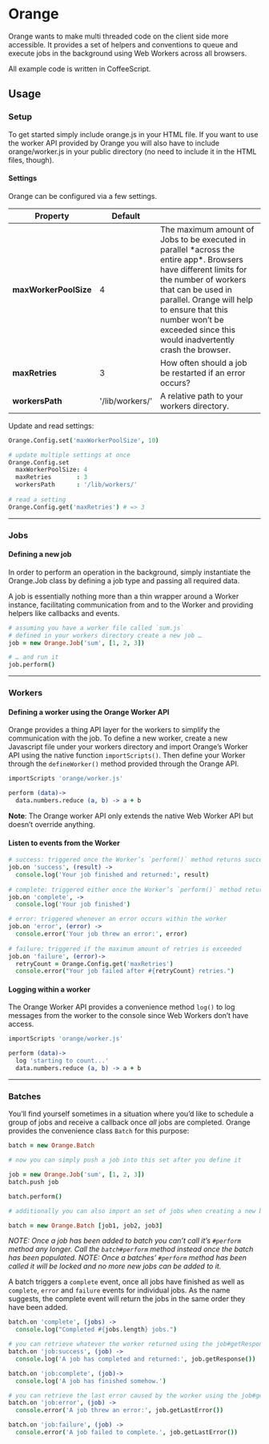 # Orange

Orange wants to make multi threaded code on the client side more accessible. It provides a set of helpers and conventions to queue and execute jobs in the background using Web Workers across all browsers.

All example code is written in CoffeeScript.

## Usage

### Setup

To get started simply include orange.js in your HTML file. If you want to use the worker API provided by Orange you will also have to include orange/worker.js in your public directory (no need to include it in the HTML files, though).

#### Settings

Orange can be configured via a few settings.

<table>
<thead>
<th>Property</th>
<th>Default</th>
<th></th>
</thead>
<tbody>
<tr>
<td><strong>maxWorkerPoolSize</strong></td>
<td>4</td>
<td>
The maximum amount of Jobs to be executed in parallel *across the entire app*. Browsers have different limits for the number of workers that can be used in parallel. Orange will help to ensure that this number won’t be exceeded since this would inadvertently crash the browser. 
</td>
</tr>
<tr>
<td><strong>maxRetries</strong></td>
<td>3</td>
<td>
How often should a job be restarted if an error occurs?
</td>
</tr>
<tr>
<td><strong>workersPath</strong></td>
<td>'/lib/workers/'</td>
<td>
A relative path to your workers directory.
</td>
</tr>
</tbody>
</table>

Update and read settings:

```coffeescript
Orange.Config.set('maxWorkerPoolSize', 10)

# update multiple settings at once
Orange.Config.set
  maxWorkerPoolSize: 4
  maxRetries       : 3
  workersPath      : '/lib/workers/'
  
# read a setting
Orange.Config.get('maxRetries') # => 3
```

***

### Jobs

#### Defining a new job

In order to perform an operation in the background, simply instantiate the Orange.Job class by defining a job type and passing all required data. 

A job is essentially nothing more than a thin wrapper around a Worker instance, facilitating communication from and to the Worker and providing helpers like callbacks and events.

```coffee
# assuming you have a worker file called `sum.js`
# defined in your workers directory create a new job …
job = new Orange.Job('sum', [1, 2, 3])

# … and run it
job.perform()
```

***

### Workers

#### Defining a worker using the Orange Worker API

Orange provides a thing API layer for the workers to simplify the communication with the job. To define a new worker, create a new Javascript file under your workers directory and import Orange’s Worker API using the native function `importScripts()`. Then define your Worker through the `defineWorker()` method provided through the Orange API.

```coffee
importScripts 'orange/worker.js'

perform (data)->
  data.numbers.reduce (a, b) -> a + b
```

**Note**: The Orange worker API only extends the native Web Worker API but doesn’t override anything.

#### Listen to events from the Worker

```coffee
# success: triggered once the Worker’s `perform()` method returns successfully
job.on 'success', (result) ->
  console.log('Your job finished and returned:', result)
  
# complete: triggered either once the Worker’s `perform()` method returns successfully or the max. number of retries has been exceeded
job.on 'complete', ->
  console.log('Your job finished')

# error: triggered whenever an error occurs within the worker
job.on 'error', (error) -> 
  console.error('Your job threw an error:', error)
  
# failure: triggered if the maximum amount of retries is exceeded
job.on 'failure', (error)-> 
  retryCount = Orange.Config.get('maxRetries')
  console.error("Your job failed after #{retryCount} retries.")
```  

#### Logging within a worker

The Orange Worker API provides a convenience method `log()` to log messages from the worker to the console since Web Workers don’t have access.

```coffeescript
importScripts 'orange/worker.js'

perform (data)->
  log 'starting to count...'
  data.numbers.reduce (a, b) -> a + b
```

***

### Batches

You’ll find yourself sometimes in a situation where you’d like to schedule a group of jobs and receive a callback once *all* jobs are completed.
Orange provides the convenience class `Batch` for this purpose:

```coffee
batch = new Orange.Batch

# now you can simply push a job into this set after you define it

job = new Orange.Job('sum', [1, 2, 3])
batch.push job

batch.perform()

# additionally you can also import an set of jobs when creating a new batch

batch = new Orange.Batch [job1, job2, job3]
```

*NOTE: Once a job has been added to batch you can’t call it’s `#perform` method any longer. Call the `batch#perform` method instead once the batch has been populated.*
*NOTE: Once a batches’ `#perform` method has been called it will be locked and no more new jobs can be added to it.*

A batch triggers a `complete` event, once all jobs have finished as well as `complete`, `error` and `failure` events for individual jobs. As the name suggests, the complete event will return the jobs in the same order they have been added.

```coffeescript
batch.on 'complete', (jobs) ->
  console.log("Completed #{jobs.length} jobs.")

# you can retrieve whatever the worker returned using the job#getResponse method
batch.on 'job:success', (job) ->
  console.log('A job has completed and returned:', job.getResponse())

batch.on 'job:complete', (job)->
  console.log('A job has finished somehow.')

# you can retrieve the last error caused by the worker using the job#getLastError method
batch.on 'job:error', (job) ->
  console.error('A job threw an error:', job.getLastError())

batch.on 'job:failure', (job) ->
  console.error('A job failed to complete.', job.getLastError())
```



